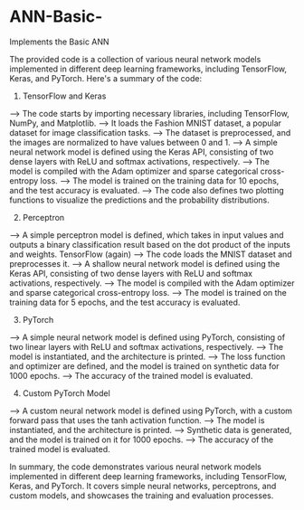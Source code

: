 # ANN-Basic-
Implements the Basic ANN

The provided code is a collection of various neural network models implemented in different deep learning frameworks, including TensorFlow, Keras, and PyTorch. Here's a summary of the code:

1. TensorFlow and Keras

--> The code starts by importing necessary libraries, including TensorFlow, NumPy, and Matplotlib.
--> It loads the Fashion MNIST dataset, a popular dataset for image classification tasks.
--> The dataset is preprocessed, and the images are normalized to have values between 0 and 1.
--> A simple neural network model is defined using the Keras API, consisting of two dense layers with ReLU and softmax activations, respectively.
--> The model is compiled with the Adam optimizer and sparse categorical cross-entropy loss.
--> The model is trained on the training data for 10 epochs, and the test accuracy is evaluated.
--> The code also defines two plotting functions to visualize the predictions and the probability distributions.

2. Perceptron
   
--> A simple perceptron model is defined, which takes in input values and outputs a binary classification result based on the dot product of the inputs and weights.
TensorFlow (again)
--> The code loads the MNIST dataset and preprocesses it.
--> A shallow neural network model is defined using the Keras API, consisting of two dense layers with ReLU and softmax activations, respectively.
--> The model is compiled with the Adam optimizer and sparse categorical cross-entropy loss.
--> The model is trained on the training data for 5 epochs, and the test accuracy is evaluated.

3. PyTorch

--> A simple neural network model is defined using PyTorch, consisting of two linear layers with ReLU and softmax activations, respectively.
--> The model is instantiated, and the architecture is printed.
--> The loss function and optimizer are defined, and the model is trained on synthetic data for 1000 epochs.
--> The accuracy of the trained model is evaluated.

4. Custom PyTorch Model
   
--> A custom neural network model is defined using PyTorch, with a custom forward pass that uses the tanh activation function.
--> The model is instantiated, and the architecture is printed.
--> Synthetic data is generated, and the model is trained on it for 1000 epochs.
--> The accuracy of the trained model is evaluated.

In summary, the code demonstrates various neural network models implemented in different deep learning frameworks, including TensorFlow, Keras, and PyTorch. It covers simple neural networks, perceptrons, and custom models, and showcases the training and evaluation processes.





